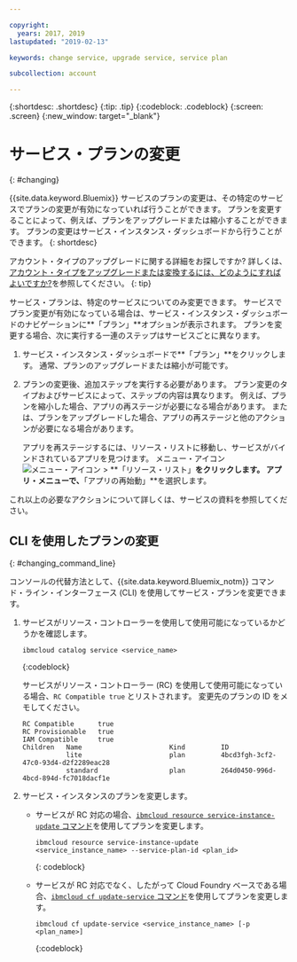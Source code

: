```yaml
---

copyright:
  years: 2017, 2019
lastupdated: "2019-02-13"

keywords: change service, upgrade service, service plan

subcollection: account

---
```


{:shortdesc: .shortdesc}
{:tip: .tip}
{:codeblock: .codeblock}
{:screen: .screen}
{:new_window: target="_blank"}


# サービス・プランの変更
{: #changing}

{{site.data.keyword.Bluemix}} サービスのプランの変更は、その特定のサービスでプランの変更が有効になっていれば行うことができます。 プランを変更することによって、例えば、プランをアップグレードまたは縮小することができます。 プランの変更はサービス・インスタンス・ダッシュボードから行うことができます。
{: shortdesc}

アカウント・タイプのアップグレードに関する詳細をお探しですか? 詳しくは、[アカウント・タイプをアップグレードまたは変換するには、どのようにすればよいですか?](/docs/account?topic=account-changeacct)を参照してください。
{: tip}

サービス・プランは、特定のサービスについてのみ変更できます。 サービスでプラン変更が有効になっている場合は、サービス・インスタンス・ダッシュボードのナビゲーションに**「プラン」**オプションが表示されます。 プランを変更する場合、次に実行する一連のステップはサービスごとに異なります。

1. サービス・インスタンス・ダッシュボードで**「プラン」**をクリックします。 通常、プランのアップグレードまたは縮小が可能です。
2. プランの変更後、追加ステップを実行する必要があります。 プラン変更のタイプおよびサービスによって、ステップの内容は異なります。 例えば、プランを縮小した場合、アプリの再ステージが必要になる場合があります。 または、プランをアップグレードした場合、アプリの再ステージと他のアクションが必要になる場合があります。

   アプリを再ステージするには、リソース・リストに移動し、サービスがバインドされているアプリを見つけます。 メニュー・アイコン ![メニュー・アイコン](../icons/icon_hamburger.svg) > **「リソース・リスト」**をクリックします。 アプリ・メニューで、**「アプリの再始動」**を選択します。

  これ以上の必要なアクションについて詳しくは、サービスの資料を参照してください。

## CLI を使用したプランの変更
{: #changing_command_line}

コンソールの代替方法として、{{site.data.keyword.Bluemix_notm}} コマンド・ライン・インターフェース (CLI) を使用してサービス・プランを変更できます。

1. サービスがリソース・コントローラーを使用して使用可能になっているかどうかを確認します。

   ```
   ibmcloud catalog service <service_name>
   ```
   {:codeblock}

   サービスがリソース・コントローラー (RC) を使用して使用可能になっている場合、`RC Compatible true` とリストされます。 変更先のプランの ID をメモしてください。

   ```
   RC Compatible      true
   RC Provisionable   true
   IAM Compatible     true
   Children   Name                      Kind         ID
              lite                      plan         4bcd3fgh-3cf2-47c0-93d4-d2f2289eac28
              standard                  plan         264d0450-996d-4bcd-894d-fc7018dacf1e
    ```

1. サービス・インスタンスのプランを変更します。

   - サービスが RC 対応の場合、[`ibmcloud resource service-instance-update` コマンド](/docs/cli/reference/ibmcloud?topic=cloud-cli-ibmcloud_commands_resource)を使用してプランを変更します。

     ```
     ibmcloud resource service-instance-update <service_instance_name> --service-plan-id <plan_id>
     ```
     {: codeblock}

   - サービスが RC 対応でなく、したがって Cloud Foundry ベースである場合、[`ibmcloud cf update-service` コマンド](/docs/cli/reference/ibmcloud?topic=cloud-cli-cf#cf)を使用してプランを変更します。

     ```
     ibmcloud cf update-service <service_instance_name> [-p <plan_name>]
     ```
     {:codeblock}
